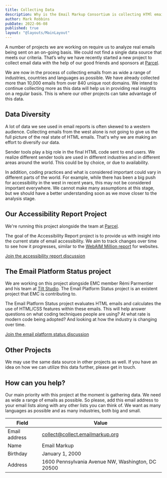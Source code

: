 ```yaml
---
title: Collecting Data
description: Why is the Email Markup Consortium is collecting HTMl emails, and how is this data used?
author: Mark Robbins
pubDate: 2022-06-08
published: true
layout: "@layouts/MainLayout"
---
```


A number of projects we are working on require us to analyze real emails being sent on an on-going basis. We could not find a single data source that meets our criteria. That’s why we have recently started a new project to collect email data with the help of our good friends and sponsors at [Parcel](http://parcel.io/).
  
We are now in the process of collecting emails from as wide a range of industries, countries and languages as possible. We have already collected more than 10,000 emails from over 840 unique root domains. We intend to continue collecting more as this data will help us in providing real insights on a regular basis. This is where our other projects can take advantage of this data.

## Data Diversity
A lot of data we see used in email reports is often skewed to a western audience. Collecting emails from the west alone is not going to give us the full picture of the real state of HTML emails. That's why we are making an effort to diversify our data.

Sender tools play a big role in the final HTML code sent to end users. We realize different sender tools are used in different industries and in different areas around the world. This could be by choice, or due to availability.

In addition, coding practices and what is considered important could vary in different parts of the world. For example, while there has been a big push for accessibility in the west in recent years, this may not be considered important everywhere. We cannot make many assumptions at this stage, but we should have a better understanding soon as we move closer to the analysis stage.

 
## Our Accessibility Report Project
We're running this project alongside the team at [Parcel](http://parcel.io/).   

The goal of the Accessibility Report project is to provide us with insight into the current state of email accessibility. We aim to track changes over time to see how it progresses, similar to the [WebAIM Million report](https://webaim.org/projects/million/) for websites.

[Join the accessibility report discussion](https://github.com/email-markup-consortium/email-markup-consortium/discussions/66)

  
## The Email Platform Status project
We are working on this project alongside EMC member Rémi Parmentier and his team at [Tilt Studio](https://www.tilt-studio.fr). The Email Platform Status project is an existent project that EMC is contributing to. 

The Email Platform Status project evaluates HTML emails and calculates the use of HTML/CSS features within these emails. This will help answer questions on what coding techniques people are using? At what rate is modern code being adopted? And looking at how the industry is changing over time.

[Join the email platform status discussion](https://github.com/email-markup-consortium/email-markup-consortium/discussions?discussions_q=label%3A%22project%3A+Email+Platform+Status%22)

  
## Other Projects
We may use the same data source in other projects as well. If you have an idea on how we can utilize this data further, please get in touch.

## How can you help?
Our main priority with this project at the moment is gathering data. We need as wide a range of emails as possible. So please, add this email address to your email lists along with any other lists you can think of. We want as many languages as possible and as many industries, both big and small.

| Field         | Value                           |
| ------------- | ------------------------------- |
| Email address | collect@collect.emailmarkup.org |
| Name          | Email Markup                    |
| Birthday      | January 1, 2000                 |
| Address       | 1600 Pennsylvania Avenue NW, Washington, DC 20500 |